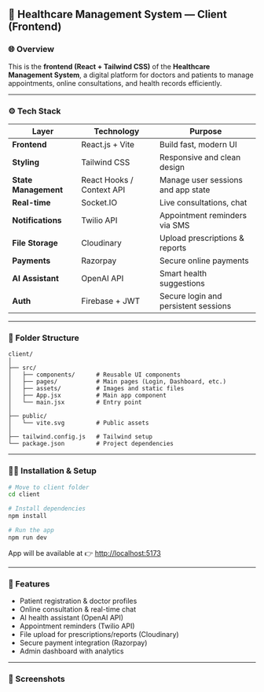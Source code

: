 ## 🏥 Healthcare Management System — Client (Frontend)

### 🌐 Overview

This is the **frontend (React + Tailwind CSS)** of the **Healthcare Management System**, a digital platform for doctors and patients to manage appointments, online consultations, and health records efficiently.

---

### ⚙️ Tech Stack

| Layer                | Technology                | Purpose                              |
| -------------------- | ------------------------- | ------------------------------------ |
| **Frontend**         | React.js + Vite           | Build fast, modern UI                |
| **Styling**          | Tailwind CSS              | Responsive and clean design          |
| **State Management** | React Hooks / Context API | Manage user sessions and app state   |
| **Real-time**        | Socket.IO                 | Live consultations, chat             |
| **Notifications**    | Twilio API                | Appointment reminders via SMS        |
| **File Storage**     | Cloudinary                | Upload prescriptions & reports       |
| **Payments**         | Razorpay                  | Secure online payments               |
| **AI Assistant**     | OpenAI API                | Smart health suggestions             |
| **Auth**             | Firebase + JWT            | Secure login and persistent sessions |

---

### 📁 Folder Structure

```
client/
│
├── src/
│   ├── components/      # Reusable UI components
│   ├── pages/           # Main pages (Login, Dashboard, etc.)
│   ├── assets/          # Images and static files
│   ├── App.jsx          # Main app component
│   └── main.jsx         # Entry point
│
├── public/
│   └── vite.svg         # Public assets
│
├── tailwind.config.js   # Tailwind setup
└── package.json         # Project dependencies
```

---

### 🧑‍💻 Installation & Setup

```bash
# Move to client folder
cd client

# Install dependencies
npm install

# Run the app
npm run dev
```

App will be available at 👉 [http://localhost:5173](http://localhost:5173)

---

### 🚀 Features

- Patient registration & doctor profiles
- Online consultation & real-time chat
- AI health assistant (OpenAI API)
- Appointment reminders (Twilio API)
- File upload for prescriptions/reports (Cloudinary)
- Secure payment integration (Razorpay)
- Admin dashboard with analytics

---

### 📸 Screenshots

